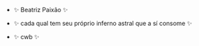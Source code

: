 
- ✨ Beatriz Paixão ✨

- ✨ cada qual tem seu próprio inferno astral que a sí consome ✨

- ✨ cwb ✨


